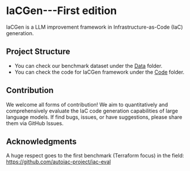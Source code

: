 # IaCGen---First edition
IaCGen is a LLM improvement framework in Infrastructure-as-Code (IaC) generation.


## Project Structure
- You can check our benchmark dataset under the [Data](https://github.com/Tianyi2/IaCGen/tree/main/Data) folder.
- You can check the code for IaCGen framework under the [Code](https://github.com/Tianyi2/IaCGen/tree/main/Code) folder. 


## Contribution
We welcome all forms of contribution! We aim to quantitatively and comprehensively evaluate the IaC code generation capabilities of large language models. If find bugs, issues, or have suggestions, please share them via GitHub Issues.  


## Acknowledgments
A huge respect goes to the first benchmark (Terraform focus) in the field: https://github.com/autoiac-project/iac-eval

